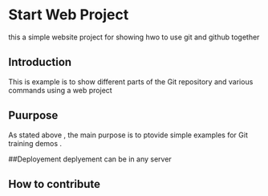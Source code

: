 

# Start Web Project  
this a simple website project for showing hwo to use git and github together

## Introduction 

This is example is to show different parts of the Git repository and various commands using a web project

## Puurpose  

 As stated above , the main purpose is to ptovide simple examples for Git training demos .

##Deployement
deplyement can be in any server 

## How to contribute 
